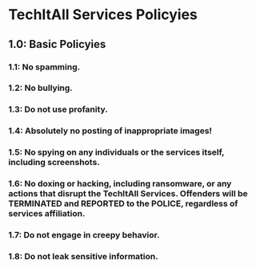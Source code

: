 # TechItAll Services Policyies

## 1.0: Basic Policyies
###  1.1: No spamming.
###  1.2: No bullying.
###  1.3: Do not use profanity.
###  1.4: Absolutely no posting of inappropriate images!
###  1.5: No spying on any individuals or the services itself, including screenshots.
###  1.6: No doxing or hacking, including ransomware, or any actions that disrupt the TechItAll Services. Offenders will be TERMINATED and REPORTED to the POLICE, regardless of services affiliation.
###  1.7: Do not engage in creepy behavior.
###  1.8: Do not leak sensitive information.
